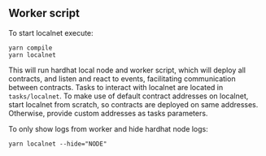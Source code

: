 ## Worker script

To start localnet execute:

```
yarn compile
yarn localnet
```

This will run hardhat local node and worker script, which will deploy all contracts, and listen and react to events, facilitating communication between contracts.
Tasks to interact with localnet are located in `tasks/localnet`. To make use of default contract addresses on localnet, start localnet from scratch, so contracts are deployed on same addresses. Otherwise, provide custom addresses as tasks parameters.

To only show logs from worker and hide hardhat node logs:
```
yarn localnet --hide="NODE"
```